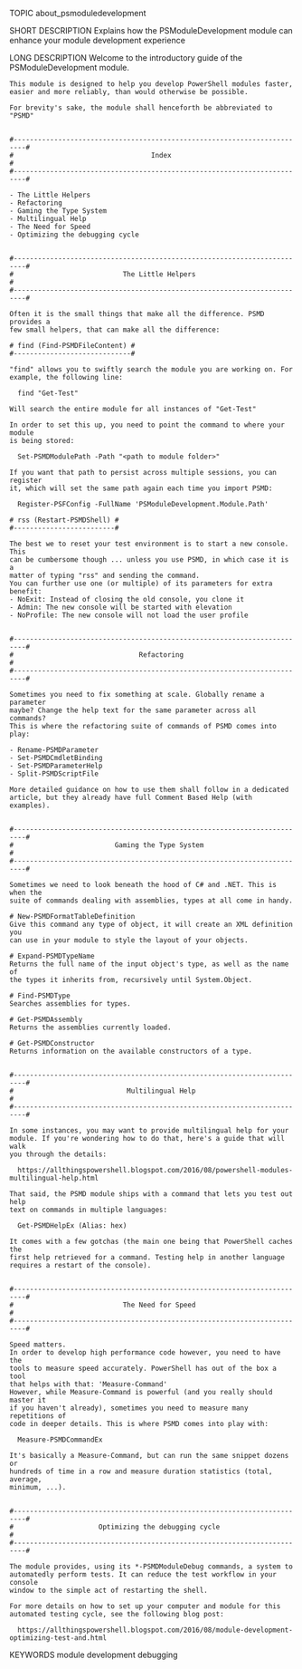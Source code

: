 ﻿TOPIC
	about_psmoduledevelopment
	
SHORT DESCRIPTION
	Explains how the PSModuleDevelopment module can enhance your module
	development experience

LONG DESCRIPTION
	Welcome to the introductory guide of the PSModuleDevelopment module.
	
	This module is designed to help you develop PowerShell modules faster,
	easier and more reliably, than would otherwise be possible.
	
	For brevity's sake, the module shall henceforth be abbreviated to "PSMD"
	
	
	#-------------------------------------------------------------------------#
	#                                  Index                                  #
	#-------------------------------------------------------------------------#
	
	- The Little Helpers
	- Refactoring
	- Gaming the Type System
	- Multilingual Help
	- The Need for Speed
	- Optimizing the debugging cycle
	
	
	#-------------------------------------------------------------------------#
	#                           The Little Helpers                            #
	#-------------------------------------------------------------------------#
	
	Often it is the small things that make all the difference. PSMD provides a
	few small helpers, that can make all the difference:
	
	# find (Find-PSMDFileContent) #
	#-----------------------------#
	
	"find" allows you to swiftly search the module you are working on. For
	example, the following line:
	
	  find "Get-Test"
	
	Will search the entire module for all instances of "Get-Test"
	
	In order to set this up, you need to point the command to where your module
	is being stored:
	
	  Set-PSMDModulePath -Path "<path to module folder>"
	
	If you want that path to persist across multiple sessions, you can register
	it, which will set the same path again each time you import PSMD:
	
	  Register-PSFConfig -FullName 'PSModuleDevelopment.Module.Path'
	
	# rss (Restart-PSMDShell) #
	#-------------------------#
	
	The best we to reset your test environment is to start a new console. This
	can be cumbersome though ... unless you use PSMD, in which case it is a
	matter of typing "rss" and sending the command.
	You can further use one (or multiple) of its parameters for extra benefit:
	- NoExit: Instead of closing the old console, you clone it
	- Admin: The new console will be started with elevation
	- NoProfile: The new console will not load the user profile
	
	
	#-------------------------------------------------------------------------#
	#                               Refactoring                               #
	#-------------------------------------------------------------------------#
	
	Sometimes you need to fix something at scale. Globally rename a parameter
	maybe? Change the help text for the same parameter across all commands?
	This is where the refactoring suite of commands of PSMD comes into play:
	
	- Rename-PSMDParameter
	- Set-PSMDCmdletBinding
	- Set-PSMDParameterHelp
	- Split-PSMDScriptFile
	
	More detailed guidance on how to use them shall follow in a dedicated
	article, but they already have full Comment Based Help (with examples).
	
	
	#-------------------------------------------------------------------------#
	#                         Gaming the Type System                          #
	#-------------------------------------------------------------------------#
	
	Sometimes we need to look beneath the hood of C# and .NET. This is when the
	suite of commands dealing with assemblies, types at all come in handy.
	
	# New-PSMDFormatTableDefinition
	Give this command any type of object, it will create an XML definition you
	can use in your module to style the layout of your objects.
	
	# Expand-PSMDTypeName
	Returns the full name of the input object's type, as well as the name of
	the types it inherits from, recursively until System.Object.
	
	# Find-PSMDType
	Searches assemblies for types.
	
	# Get-PSMDAssembly
	Returns the assemblies currently loaded.
	
	# Get-PSMDConstructor
	Returns information on the available constructors of a type.
	
	
	#-------------------------------------------------------------------------#
	#                            Multilingual Help                            #
	#-------------------------------------------------------------------------#
	
	In some instances, you may want to provide multilingual help for your
	module. If you're wondering how to do that, here's a guide that will walk
	you through the details:
	
	  https://allthingspowershell.blogspot.com/2016/08/powershell-modules-multilingual-help.html
	
	That said, the PSMD module ships with a command that lets you test out help
	text on commands in multiple languages:
	
	  Get-PSMDHelpEx (Alias: hex)
	
	It comes with a few gotchas (the main one being that PowerShell caches the
	first help retrieved for a command. Testing help in another language
	requires a restart of the console).
	
	
	#-------------------------------------------------------------------------#
	#                           The Need for Speed                            #
	#-------------------------------------------------------------------------#
	
	Speed matters.
	In order to develop high performance code however, you need to have the
	tools to measure speed accurately. PowerShell has out of the box a tool
	that helps with that: 'Measure-Command'
	However, while Measure-Command is powerful (and you really should master it
	if you haven't already), sometimes you need to measure many repetitions of
	code in deeper details. This is where PSMD comes into play with:
	
	  Measure-PSMDCommandEx
	
	It's basically a Measure-Command, but can run the same snippet dozens or
	hundreds of time in a row and measure duration statistics (total, average,
	minimum, ...).
	
	
	#-------------------------------------------------------------------------#
	#                     Optimizing the debugging cycle                      #
	#-------------------------------------------------------------------------#
	
	The module provides, using its *-PSMDModuleDebug commands, a system to
	automatedly perform tests. It can reduce the test workflow in your console
	window to the simple act of restarting the shell.
	
	For more details on how to set up your computer and module for this
	automated testing cycle, see the following blog post:
	
	  https://allthingspowershell.blogspot.com/2016/08/module-development-optimizing-test-and.html
	
KEYWORDS
	module development debugging